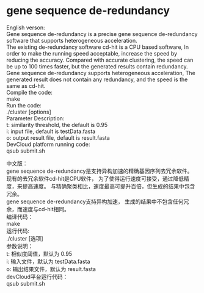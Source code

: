 # gene sequence de-redundancy  
English verson:  
Gene sequence de-redundancy is a precise gene sequence de-redundancy software that supports heterogeneous acceleration.  
The existing de-redundancy software cd-hit is a CPU based software,
In order to make the running speed acceptable, increase the speed by reducing the accuracy.
Compared with accurate clustering, the speed can be up to 100 times faster, but the generated results contain redundancy.  
Gene sequence de-redundancy supports heterogeneous acceleration,
The generated result does not contain any redundancy, and the speed is the same as cd-hit.  
Compile the code:  
make  
Run the code:  
./cluster [options]  
Parameter Description:  
t: similarity threshold, the default is 0.95  
i: input file, default is testData.fasta  
o: output result file, default is result.fasta  
DevCloud platform running code:  
qsub submit.sh  

中文版：  
gene sequence de-redundancy是支持异构加速的精确基因序列去冗余软件。  
现有的去冗余软件cd-hit是CPU软件，
为了使得运行速度可接受，通过降低精度，来提高速度。
与精确聚类相比，速度最高可提升百倍，但生成的结果中包含冗余。  
gene sequence de-redundancy支持异构加速，
生成的结果中不包含任何冗余，而速度与cd-hit相同。  
编译代码：  
make  
运行代码:  
./cluster [选项]  
参数说明：  
t: 相似度阈值，默认为 0.95  
i: 输入文件，默认为 testData.fasta  
o: 输出结果文件，默认为 result.fasta  
devCloud平台运行代码：  
qsub submit.sh  
